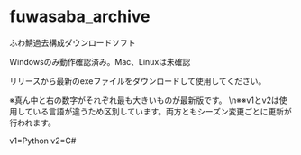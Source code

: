 # fuwasaba_archive
ふわ鯖過去構成ダウンロードソフト

Windowsのみ動作確認済み。Mac、Linuxは未確認

リリースから最新のexeファイルをダウンロードして使用してください。

※真ん中と右の数字がそれぞれ最も大きいものが最新版です。
\n※※v1とv2は使用している言語が違うため区別しています。両方ともシーズン変更ごとに更新が行われます。


v1=Python
v2=C#


